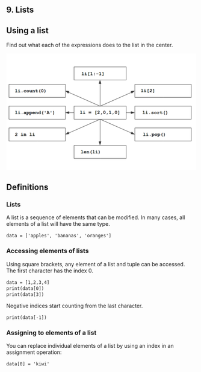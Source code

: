 

## 9. Lists

## Using a list

Find out what each of the expressions does to the list in the center.

![list exercise](exercises/lists.png)


## Definitions

### Lists

A list is a sequence of elements that can be modified. In many cases, all elements of a list will have the same type.

    data = ['apples', 'bananas', 'oranges']


### Accessing elements of lists

Using square brackets, any element of a list and tuple can be accessed. The first character has the index 0.

    data = [1,2,3,4]
    print(data[0])    
    print(data[3])

Negative indices start counting from the last character.

    print(data[-1])

### Assigning to elements of a list

You can replace individual elements of a list by using an index in an assignment operation:

    data[0] = 'kiwi' 

